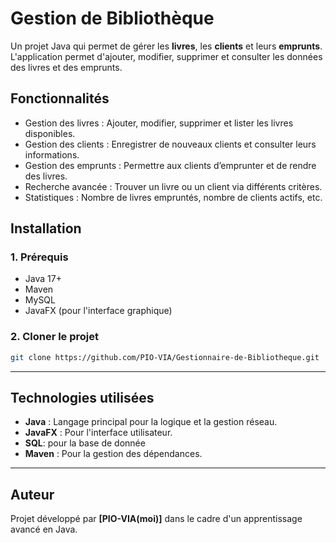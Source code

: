 # Gestion de Bibliothèque

Un projet Java qui permet de gérer les **livres**, les **clients** et leurs **emprunts**.  
L'application permet d'ajouter, modifier, supprimer et consulter les données des livres et des emprunts.

## Fonctionnalités
- Gestion des livres : Ajouter, modifier, supprimer et lister les livres disponibles.
- Gestion des clients : Enregistrer de nouveaux clients et consulter leurs informations.
- Gestion des emprunts : Permettre aux clients d’emprunter et de rendre des livres.
- Recherche avancée : Trouver un livre ou un client via différents critères.
- Statistiques : Nombre de livres empruntés, nombre de clients actifs, etc.

## Installation

### 1. Prérequis
- Java 17+
- Maven 
- MySQL 
- JavaFX (pour l'interface graphique)

### 2. Cloner le projet
```sh
git clone https://github.com/PIO-VIA/Gestionnaire-de-Bibliotheque.git

```

---
## Technologies utilisées

- **Java** : Langage principal pour la logique et la gestion réseau.
- **JavaFX** : Pour l'interface utilisateur.
- **SQL**: pour la base de donnée
- **Maven** : Pour la gestion des dépendances.
---
## Auteur

Projet développé par **[PIO-VIA(moi)]** dans le cadre d'un apprentissage avancé en Java.
